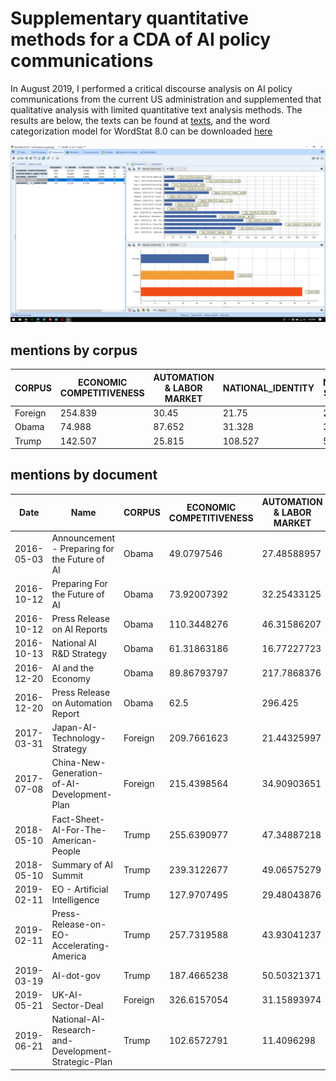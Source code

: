 # Supplementary quantitative methods for a CDA of AI policy communications

In August 2019, I performed a critical discourse analysis on AI policy communications from the current US administration and supplemented that qualitative analysis with limited quantitative text analysis methods. The results are below, the texts can be found at [texts](/texts), and the word categorization model for WordStat 8.0 can be downloaded [here](https://github.com/taylordowns2000/ai-policy-cda/blob/master/securitization-tech-policy.wmodel)

![How](how.png)

## mentions by corpus
| CORPUS  | ECONOMIC COMPETITIVENESS | AUTOMATION & LABOR MARKET | NATIONAL_IDENTITY | NATIONAL SECURITY | @SECURITY_-->_COMPETITIVE |
|---------|--------------------------|---------------------------|-------------------|-------------------|---------------------------|
| Foreign | 254.839                  | 30.45                     | 21.75             | 24.288            | 7.25                      |
| Obama   | 74.988                   | 87.652                    | 31.328            | 33.328            | 6.666                     |
| Trump   | 142.507                  | 25.815                    | 108.527           | 57.688            | 14.224                    |

## mentions by document
| Date       | Name                                                | CORPUS  | ECONOMIC COMPETITIVENESS | AUTOMATION & LABOR MARKET | NATIONAL IDENTITY | NATIONAL SECURITY | SECURITY BEFORE COMPETITION |
|------------|-----------------------------------------------------|---------|--------------------------|---------------------------|-------------------|-------------------|-----------------------------|
| 2016-05-03 | Announcement - Preparing for the Future of AI       | Obama   | 49.0797546               | 27.48588957               | 36.80981595       | 12.26993865       | 0                           |
| 2016-10-12 | Preparing For the Future of AI                      | Obama   | 73.92007392              | 32.25433125               | 18.94201894       | 53.59205359       | 12.47401247                 |
| 2016-10-12 | Press Release on AI Reports                         | Obama   | 110.3448276              | 46.31586207               | 82.75862069       | 0                 | 0                           |
| 2016-10-13 | National AI R&D Strategy                            | Obama   | 61.31863186              | 16.77227723               | 25.3150315        | 37.12871287       | 5.625562556                 |
| 2016-12-20 | AI and the Economy                                  | Obama   | 89.86793797              | 217.7868376               | 47.67384514       | 9.315578936       | 1.643925695                 |
| 2016-12-20 | Press Release on Automation Report                  | Obama   | 62.5                     | 296.425                   | 75                | 0                 | 0                           |
| 2017-03-31 | Japan-AI-Technology-Strategy                        | Foreign | 209.7661623              | 21.44325997               | 18.9133425        | 12.03576341       | 1.719394773                 |
| 2017-07-08 | China-New-Generation-of-AI-Development-Plan         | Foreign | 215.4398564              | 34.90903651               | 23.08284175       | 47.02060357       | 14.5336411                  |
| 2018-05-10 | Fact-Sheet-AI-For-The-American-People               | Trump   | 255.6390977              | 47.34887218               | 105.2631579       | 90.22556391       | 30.07518797                 |
| 2018-05-10 | Summary of AI Summit                                | Trump   | 239.3122677              | 49.06575279               | 178.9033457       | 62.73234201       | 18.58736059                 |
| 2019-02-11 | EO - Artificial Intelligence                        | Trump   | 127.9707495              | 29.48043876               | 131.6270567       | 95.06398537       | 40.21937843                 |
| 2019-02-11 | Press-Release-on-EO-Accelerating-America            | Trump   | 257.7319588              | 43.93041237               | 360.8247423       | 141.7525773       | 77.31958763                 |
| 2019-03-19 | AI-dot-gov                                          | Trump   | 187.4665238              | 50.50321371               | 171.3979646       | 85.69898232       | 18.74665238                 |
| 2019-05-21 | UK-AI-Sector-Deal                                   | Foreign | 326.6157054              | 31.15893974               | 21.84056388       | 4.963764519       | 1.985505808                 |
| 2019-06-21 | National-AI-Research-and-Development-Strategic-Plan | Trump   | 102.6572791              | 11.4096298                | 61.77606178       | 38.61003861       | 5.905064729                 |
